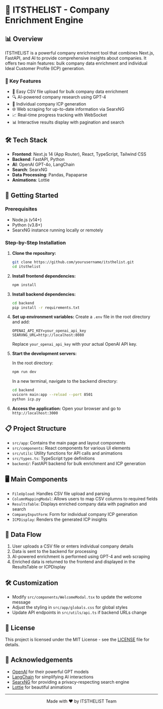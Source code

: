 # 🚀 ITSTHELIST - Company Enrichment Engine

## 📊 Overview

ITSTHELIST is a powerful company enrichment tool that combines Next.js, FastAPI, and AI to provide comprehensive insights about companies. It offers two main features: bulk company data enrichment and individual Ideal Customer Profile (ICP) generation.

### 🌟 Key Features

- 📁 Easy CSV file upload for bulk company data enrichment
- 🔍 AI-powered company research using GPT-4
- 🎯 Individual company ICP generation
- 🌐 Web scraping for up-to-date information via SearxNG
- 📈 Real-time progress tracking with WebSocket
- 📊 Interactive results display with pagination and search

## 🛠️ Tech Stack

- **Frontend**: Next.js 14 (App Router), React, TypeScript, Tailwind CSS
- **Backend**: FastAPI, Python
- **AI**: OpenAI GPT-4o, LangChain
- **Search**: SearxNG
- **Data Processing**: Pandas, Papaparse
- **Animations**: Lottie

## 🚀 Getting Started

### Prerequisites

- Node.js (v14+)
- Python (v3.8+)
- SearxNG instance running locally or remotely

### Step-by-Step Installation

1. **Clone the repository:**
   ```bash
   git clone https://github.com/yourusername/itsthelist.git
   cd itsthelist
   ```

2. **Install frontend dependencies:**
   ```bash
   npm install
   ```

3. **Install backend dependencies:**
   ```bash
   cd backend
   pip install -r requirements.txt
   ```

4. **Set up environment variables:**
   Create a `.env` file in the root directory and add:
   ```
   OPENAI_API_KEY=your_openai_api_key
   SEARXNG_URL=http://localhost:8080
   ```
   Replace `your_openai_api_key` with your actual OpenAI API key.

5. **Start the development servers:**
   
   In the root directory:
   ```bash
   npm run dev
   ```
   
   In a new terminal, navigate to the backend directory:
   ```bash
   cd backend
   uvicorn main:app --reload --port 8501
   python icp.py
   ```

6. **Access the application:**
   Open your browser and go to `http://localhost:3000`

## 📋 Project Structure

- `src/app`: Contains the main page and layout components
- `src/components`: React components for various UI elements
- `src/utils`: Utility functions for API calls and animations
- `src/types.ts`: TypeScript type definitions
- `backend/`: FastAPI backend for bulk enrichment and ICP generation

## 🖥️ Main Components

- `FileUpload`: Handles CSV file upload and parsing
- `ColumnMappingModal`: Allows users to map CSV columns to required fields
- `ResultsTable`: Displays enriched company data with pagination and search
- `CompanyInputForm`: Form for individual company ICP generation
- `ICPDisplay`: Renders the generated ICP insights

## 🔄 Data Flow

1. User uploads a CSV file or enters individual company details
2. Data is sent to the backend for processing
3. AI-powered enrichment is performed using GPT-4 and web scraping
4. Enriched data is returned to the frontend and displayed in the ResultsTable or ICPDisplay

## 🛠️ Customization

- Modify `src/components/WelcomeModal.tsx` to update the welcome message
- Adjust the styling in `src/app/globals.css` for global styles
- Update API endpoints in `src/utils/api.ts` if backend URLs change

## 📄 License

This project is licensed under the MIT License - see the [LICENSE](LICENSE) file for details.

## 🙏 Acknowledgements

- [OpenAI](https://openai.com/) for their powerful GPT models
- [LangChain](https://github.com/hwchase17/langchain) for simplifying AI interactions
- [SearxNG](https://github.com/searxng/searxng) for providing a privacy-respecting search engine
- [Lottie](https://airbnb.design/lottie/) for beautiful animations

---

<p align="center">
  Made with ❤️ by ITSTHELIST Team
</p>